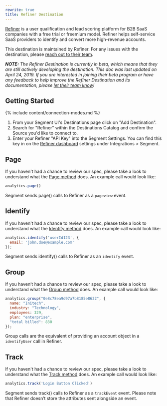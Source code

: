 ```yaml
---
rewrite: true
title: Refiner Destination
---
```

[Refiner](https://refiner.io?utm_source=segmentio&utm_medium=docs&utm_campaign=partners) is a user qualification and lead scoring platform for B2B SaaS companies with a free trial or freemium model. Refiner helps self-service SaaS providers to identify and convert more high-revenue accounts.

This destination is maintained by Refiner. For any issues with the destination, please [reach out to their team](mailto:contact@refiner.io).

_**NOTE:** The Refiner Destination is currently in beta, which means that they are still actively developing the destination. This doc was last updated on April 24, 2019. If you are interested in joining their beta program or have any feedback to help improve the Refiner Destination and its documentation, please [let  their team know](mailto:contact@refiner.io)!_


## Getting Started

{% include content/connection-modes.md %}

1. From your Segment UI's Destinations page click on "Add Destination".
2. Search for "Refiner" within the Destinations Catalog and confirm the Source you'd like to connect to.
3. Enter your Refiner "API Key" into the Segment Settings. You can find this key in on the [Refiner dashboard](https://app.refiner.io) settings under Integrations > Segment.

## Page

If you haven't had a chance to review our spec, please take a look to understand what the [Page method](https://segment.com/docs/connections/spec/page/) does. An example call would look like:

```js
analytics.page()
```

Segment sends page() calls to Refiner as a `pageview` event.

## Identify

If you haven't had a chance to review our spec, please take a look to understand what the [Identify method](https://segment.com/docs/connections/spec/identify/) does. An example call would look like:

```js
analytics.identify('userId123', {
  email: 'john.doe@example.com'
});
```

Segment sends identify() calls to Refiner as an `identify` event.

## Group

If you haven’t had a chance to review our spec, please take a look to understand what the [Group method](https://segment.com/docs/connections/spec/group/) does. An example call would look like:

```js
analytics.group("0e8c78ea9d97a7b8185e8632", {
  name: "Initech",
  industry: "Technology",
  employees: 329,
  plan: "enterprise",
  "total billed": 830
});
```

Group calls are the equivalent of providing an account object in a `identifyUser` call in Refiner.

## Track

If you haven't had a chance to review our spec, please take a look to understand what the [Track method](https://segment.com/docs/connections/spec/track/) does. An example call would look like:

```js
analytics.track('Login Button Clicked')
```

Segment sends track() calls to Refiner as a `trackEvent` event. Please note that Refiner doesn’t store the attributes sent alongside an event.

